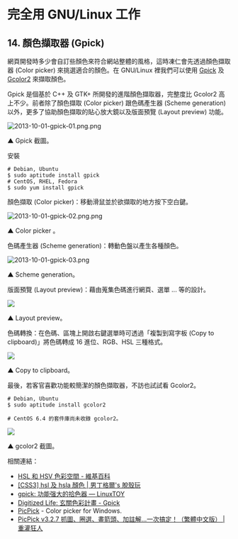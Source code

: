 # 完全用 GNU/Linux 工作
 
## 14. 顏色擷取器 (Gpick)
網頁開發時多少會自訂些顏色來符合網站整體的風格，這時凍仁會先透過顏色擷取器 (Color picker) 來挑選適合的顏色。在 GNU/Linux 裡我們可以使用 [Gpick](http://code.google.com/p/gpick/) 及 [Gcolor2](http://gcolor2.sourceforge.net/) 來擷取顏色。

Gpick 是個基於 C++ 及 GTK+ 所開發的進階顏色擷取器，完整度比 Gcolor2 高上不少。前者除了顏色擷取 (Color picker) 跟色碼產生器 (Scheme generation) 以外，更多了協助顏色擷取的貼心放大鏡以及版面預覽 (Layout preview) 功能。

![2013-10-01-gpick-01.png.png](https://lh6.googleusercontent.com/-5KUR5UTNRs0/Ukrwz_9wDNI/AAAAAAAAV0w/CtJGFUmASr0/s640/2013-10-01-gpick-01.png.png)

▲ Gpick 截圖。

安裝

    # Debian, Ubuntu  
    $ sudo aptitude install gpick  
    # CentOS, RHEL, Fedora  
    $ sudo yum install gpick  

顏色擷取 (Color picker)：移動滑鼠並於欲擷取的地方按下空白鍵。

![2013-10-01-gpick-02.png.png](https://lh5.googleusercontent.com/-P4bK10f3_9g/Ukrw0J0GUMI/AAAAAAAAV00/zlvmmIaMTK0/s640/2013-10-01-gpick-02.png.png)

▲ Color picker 。

色碼產生器 (Scheme generation)：轉動色盤以產生各種顏色。

![2013-10-01-gpick-03.png](https://lh4.googleusercontent.com/-2R1ek86eC8M/Ukry57pOOkI/AAAAAAAAV1E/d9ZjHKMzTrE/s640/2013-10-01-gpick-03.png)

▲ Scheme generation。

版面預覽 (Layout preview)：藉由蒐集色碼進行網頁、選單 ... 等的設計。

![](https://lh5.googleusercontent.com/-mFTYyxDLClM/Ukry6Oy-c_I/AAAAAAAAV1I/RmCO0CMyU78/s640/2013-10-01-gpick-04.png)

▲ Layout preview。

色碼轉換：在色碼、區塊上開啟右鍵選單時可透過「複製到寫字板 (Copy to clipboard)」將色碼轉成 16 進位、RGB、HSL 三種格式。

![](https://lh5.googleusercontent.com/-aKJ20Nnuztc/UksLBP8FBhI/AAAAAAAAV1Y/lmuwfzSpl7g/s640/2013-10-01-gpick-05.png)

▲ Copy to clipboard。

最後，若客官喜歡功能較簡潔的顏色擷取器，不訪也試試看 Gcolor2。

    # Debian, Ubuntu  
    $ sudo aptitude install gcolor2  
      
    # CentOS 6.4 的套件庫尚未收錄 gcolor2。  

![](https://lh5.googleusercontent.com/-BJr1kBFlCQs/UkrwzlkcfII/AAAAAAAAV0o/G6-YzAYw1d4/s640/2013-10-01-gcolor2-01.png)

▲ gcolor2 截圖。

相關連結：

- [HSL 和 HSV 色彩空間 - 維基百科](http://zh.wikipedia.org/wiki/HSL%E5%92%8CHSV%E8%89%B2%E5%BD%A9%E7%A9%BA%E9%97%B4)
- [[CSS3] hsl 及 hsla 顏色 | 男丁格爾's 脫殼玩](http://abgne.tw/css/css3-lab/css3-hsl-hsla-color.html)
- [gpick: 功能强大的拾色器 — LinuxTOY](http://linuxtoy.org/archives/gpick.html)
- [Digitized Life: 玄關色彩計畫 - Gpick](http://digitized-life.blogspot.tw/2012/09/blog-post_30.html)
- [PicPick](http://www.picpick.org/en/) - Color picker for Windows.
- [PicPick v3.2.7 抓圖、圈選、畫箭頭、加註解…一次搞定！（繁體中文版） | 重灌狂人](http://briian.com/?p=6086)

